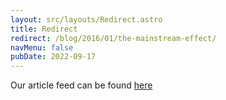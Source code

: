 ```yaml
---
layout: src/layouts/Redirect.astro
title: Redirect
redirect: /blog/2016/01/the-mainstream-effect/
navMenu: false
pubDate: 2022-09-17
---
```

<div>
Our article feed can be found <a href="/blog/2016/01/the-mainstream-effect/">here</a>
</div>
